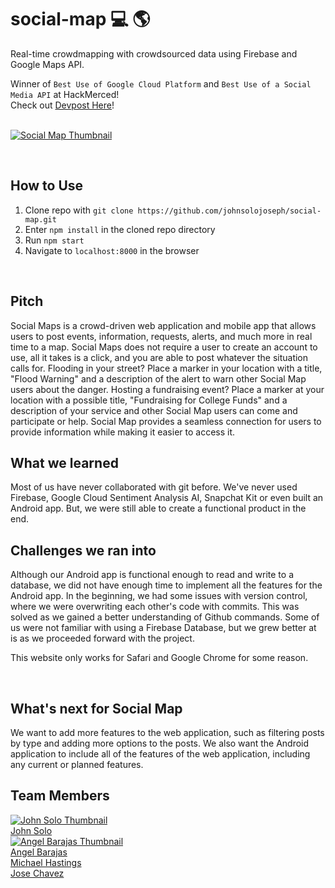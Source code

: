 # social-map :computer: :earth_americas:
Real-time crowdmapping with crowdsourced data using Firebase and Google Maps API. 

Winner of `Best Use of Google Cloud Platform` and `Best Use of a Social Media API` at HackMerced!
<br />
Check out [Devpost Here](https://devpost.com/software/social-map)!
<br />
<br />


[![Social Map Thumbnail](https://challengepost-s3-challengepost.netdna-ssl.com/photos/production/software_thumbnail_photos/000/774/453/datas/medium.png)](https://devpost.com/software/social-map)

<br />

## How to Use
  1. Clone repo with `git clone https://github.com/johnsolojoseph/social-map.git` 
  2. Enter `npm install` in the cloned repo directory
  3. Run `npm start`
  4. Navigate to `localhost:8000` in the browser

<br />

## Pitch

Social Maps is a crowd-driven web application and mobile app that allows users to post events, information, requests, alerts, and much more in real time to a map. Social Maps does not require a user to create an account to use, all it takes is a click, and you are able to post whatever the situation calls for. Flooding in your street? Place a marker in your location with a title, "Flood Warning" and a description of the alert to warn other Social Map users about the danger. Hosting a fundraising event? Place a marker at your location with a possible title, "Fundraising for College Funds" and a description of your service and other Social Map users can come and participate or help. Social Map provides a seamless connection for users to provide information while making it easier to access it.
<br />

## What we learned
Most of us have never collaborated with git before. We've never used Firebase, Google Cloud Sentiment Analysis AI, Snapchat Kit or even built an Android app. But, we were still able to create a functional product in the end.
<br />

## Challenges we ran into
Although our Android app is functional enough to read and write to a database, we did not have enough time to implement all the features for the Android app. In the beginning, we had some issues with version control, where we were overwriting each other's code with commits. This was solved as we gained a better understanding of Github commands. Some of us were not familiar with using a Firebase Database, but we grew better at is as we proceeded forward with the project.

This website only works for Safari and Google Chrome for some reason.

<br />

## What's next for Social Map
We want to add more features to the web application, such as filtering posts by type and adding more options to the posts. We also want the Android application to include all of the features of the web application, including any current or planned features.

## Team Members
[![John Solo Thumbnail](https://avatars2.githubusercontent.com/u/25723690?s=88&v=4)](https://github.com/johnsolojoseph)
<br />
[John Solo](https://github.com/johnsolojoseph)
<br />
[![Angel Barajas Thumbnail](https://avatars1.githubusercontent.com/u/44122116?s=88&v=4)](https://github.com/abarajas10)
<br />
[Angel Barajas](https://github.com/abarajas10)
<br />
[Michael Hastings](https://github.com/MichaelHastings)
<br />
[Jose Chavez](https://github.com/jchav97)

